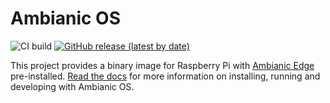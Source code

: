 # Ambianic OS

![CI build](https://github.com/ambianic/ambianic-rpi-image/workflows/CI%20build/badge.svg?branch=main)
[![GitHub release (latest by date)](https://badgen.net/github/release/ambianic/ambianic-rpi-image?label=Version)](https://github.com/ambianic/ambianic-rpi-image/releases/latest)

This project provides a binary image for Raspberry Pi with [Ambianic Edge](https://github.com/ambianic/ambianic-edge) pre-installed. [Read the docs](https://docs.ambianic.ai/users/ambianicos/) for more information on installing, running and developing with Ambianic OS.
